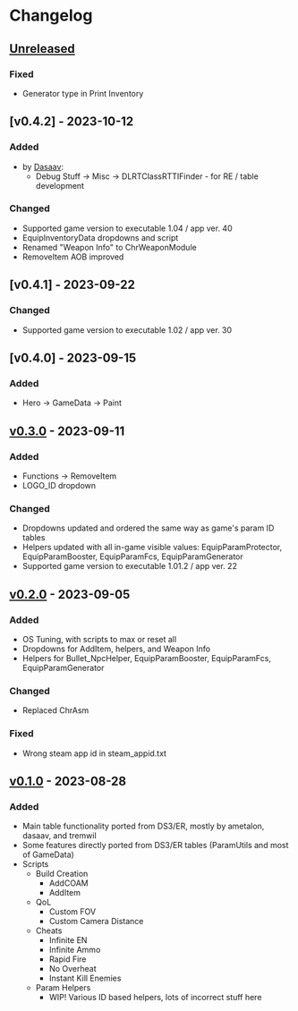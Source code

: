 # Changelog
## [Unreleased]
### Fixed
 - Generator type in Print Inventory

## [v0.4.2] - 2023-10-12
### Added
 - by [Dasaav](https://github.com/Dasaav-dsv):
   - Debug Stuff -> Misc -> DLRTClassRTTIFinder - for RE / table development
### Changed
 - Supported game version to executable 1.04 / app ver. 40
 - EquipInventoryData dropdowns and script
 - Renamed "Weapon Info" to ChrWeaponModule
 - RemoveItem AOB improved

## [v0.4.1] - 2023-09-22
### Changed
 - Supported game version to executable 1.02 / app ver. 30

## [v0.4.0] - 2023-09-15
### Added
 - Hero -> GameData -> Paint

## [v0.3.0] - 2023-09-11
### Added
 - Functions -> RemoveItem
 - LOGO_ID dropdown
### Changed
 - Dropdowns updated and ordered the same way as game's param ID tables
 - Helpers updated with all in-game visible values: EquipParamProtector, EquipParamBooster, EquipParamFcs, EquipParamGenerator
 - Supported game version to executable 1.01.2 / app ver. 22

## [v0.2.0] - 2023-09-05
### Added
 - OS Tuning, with scripts to max or reset all
 - Dropdowns for AddItem, helpers, and Weapon Info
 - Helpers for Bullet_NpcHelper, EquipParamBooster, EquipParamFcs, EquipParamGenerator
### Changed
 - Replaced ChrAsm
### Fixed
 - Wrong steam app id in steam_appid.txt

## [v0.1.0] - 2023-08-28
### Added
 - Main table functionality ported from DS3/ER, mostly by ametalon, dasaav, and tremwil
 - Some features directly ported from DS3/ER tables (ParamUtils and most of GameData)
 - Scripts
   - Build Creation
     - AddCOAM
     - AddItem
   - QoL
     - Custom FOV
     - Custom Camera Distance
   - Cheats
     - Infinite EN
     - Infinite Ammo
     - Rapid Fire
     - No Overheat
     - Instant Kill Enemies
   - Param Helpers
     - WIP! Various ID based helpers, lots of incorrect stuff here


[unreleased]: https://github.com/The-Grand-Archives/ARMORED-CORE-VI-CT-TGA/compare/v0.4.0...dev
[v0.3.0]: https://github.com/inunorii/Elden-Ring-CT-TGA/compare/v0.2.0...v0.4.0
[v0.2.0]: https://github.com/inunorii/Elden-Ring-CT-TGA/compare/v0.2.0...v0.3.0
[v0.2.0]: https://github.com/inunorii/Elden-Ring-CT-TGA/compare/v0.1.0...v0.2.0
[v0.1.0]: https://github.com/inunorii/Elden-Ring-CT-TGA/releases/tag/v0.1.0